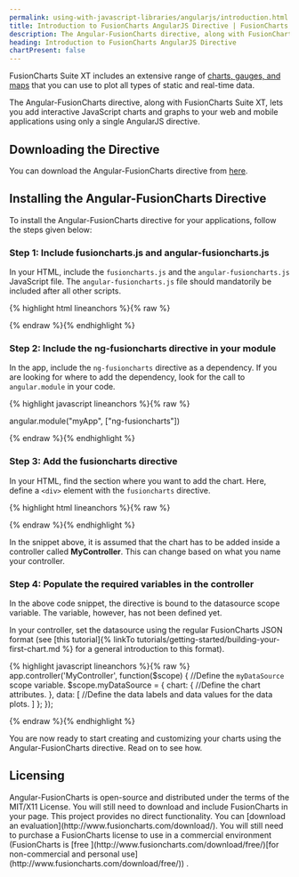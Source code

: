 ```yaml
---
permalink: using-with-javascript-libraries/angularjs/introduction.html
title: Introduction to FusionCharts AngularJS Directive | FusionCharts
description: The Angular-FusionCharts directive, along with FusionCharts Suite XT, lets you add interactive JavaScript charts/graphs to your web/mobile apps
heading: Introduction to FusionCharts AngularJS Directive
chartPresent: false
---
```


FusionCharts Suite XT includes an extensive range of [charts, gauges, and maps](http://www.fusioncharts.com/charts/) that you can use to plot all types of static and real-time data.

The Angular-FusionCharts directive, along with FusionCharts Suite XT, lets you add interactive JavaScript charts and graphs to your web and mobile applications using only a single AngularJS directive.

## Downloading the Directive

You can download the Angular-FusionCharts directive from [here](http://www.fusioncharts.com/angularjs-charts/).

## Installing the Angular-FusionCharts Directive

To install the Angular-FusionCharts directive for your applications, follow the steps given below:

### Step 1: Include fusioncharts.js and angular-fusioncharts.js

In your HTML, include the `fusioncharts.js` and the `angular-fusioncharts.js` JavaScript file. The `angular-fusioncharts.js` file should mandatorily be included after all other scripts.

{% highlight html lineanchors %}{% raw %}

<script type="text/javascript" src="/path/to/fusioncharts.js"></script>
<script type="text/javascript" src="/path/to/angular.js"></script>
<script type="text/javascript" src="/path/to/angular-fusioncharts.js"></script>

{% endraw %}{% endhighlight %}

### Step 2: Include the ng-fusioncharts directive in your module

In the app, include the `ng-fusioncharts` directive as a dependency. If you are looking for where to add the dependency, look for the call to `angular.module` in your code.

{% highlight javascript lineanchors %}{% raw %}

angular.module("myApp", ["ng-fusioncharts"])

{% endraw %}{% endhighlight %}

### Step 3: Add the fusioncharts directive

In your HTML, find the section where you want to add the chart. Here, define a `<div>` element with the `fusioncharts` directive.

{% highlight html lineanchors %}{% raw %}
<div ng-controller="MyController">
    <div fusioncharts width="600" height="400" type="column2d" dataSource="">
    </div>
</div>

{% endraw %}{% endhighlight %}

In the snippet above, it is assumed that the chart has to be added inside a controller called **MyController**. This can change based on what you name your controller.

### Step 4: Populate the required variables in the controller

In the above code snippet, the directive is bound to the datasource scope variable. The variable, however, has not been defined yet.

In your controller, set the datasource using the regular FusionCharts JSON format (see [this tutorial]{% linkTo tutorials/getting-started/building-your-first-chart.md %} for a general introduction to this format).

{% highlight javascript lineanchors %}{% raw %}
app.controller('MyController', function($scope) {
    //Define the `myDataSource` scope variable.
    $scope.myDataSource = {
        chart: {
            //Define the chart attributes.
        },
        data: [
            //Define the data labels and data values for the data plots.
        ]
    };
});

{% endraw %}{% endhighlight %}

You are now ready to start creating and customizing your charts using the Angular-FusionCharts directive. Read on to see how.

## Licensing
<p class="text-info">
Angular-FusionCharts is open-source and distributed under the terms of the MIT/X11 License. You will still need to download and include FusionCharts in your page. This project provides no direct functionality. You can [download an evaluation](http://www.fusioncharts.com/download/). You will still need to purchase a FusionCharts license to use in a commercial environment (FusionCharts is [free ](http://www.fusioncharts.com/download/free/)[for non-commercial and personal use](http://www.fusioncharts.com/download/free/)) .

</p>
